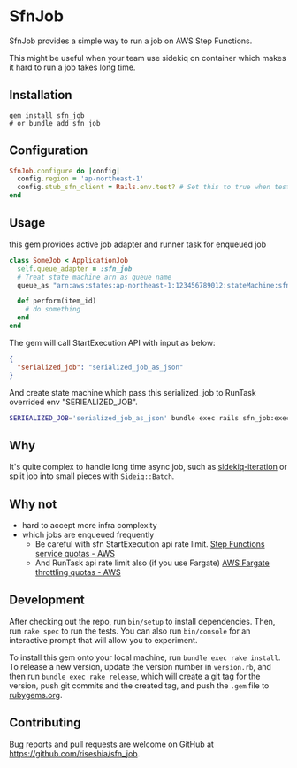 # SfnJob

SfnJob provides a simple way to run a job on AWS Step Functions.

This might be useful when your team use sidekiq on container
which makes it hard to run a job takes long time.

## Installation

```
gem install sfn_job
# or bundle add sfn_job
```

## Configuration

```ruby
SfnJob.configure do |config|
  config.region = 'ap-northeast-1'
  config.stub_sfn_client = Rails.env.test? # Set this to true when test not to call AWS API actually
end
```

## Usage

this gem provides active job adapter and runner task for enqueued job

```ruby
class SomeJob < ApplicationJob
  self.queue_adapter = :sfn_job
  # Treat state machine arn as queue name
  queue_as "arn:aws:states:ap-northeast-1:123456789012:stateMachine:sfn_job"

  def perform(item_id)
    # do something
  end
end
```

The gem will call StartExecution API with input as below:

```json
{
  "serialized_job": "serialized_job_as_json"
}
```

And create state machine which pass this serialized_job to RunTask overrided env "SERIEALIZED_JOB".

```bash
SERIEALIZED_JOB='serialized_job_as_json' bundle exec rails sfn_job:execute
```

## Why

It's quite complex to handle long time async job,
such as [sidekiq-iteration](https://github.com/fatkodima/sidekiq-iteration) or split job into small pieces with `Sideiq::Batch`.

## Why not

- hard to accept more infra complexity
- which jobs are enqueued frequently
  - Be careful with sfn StartExecution api rate limit. [Step Functions service quotas - AWS](https://docs.aws.amazon.com/step-functions/latest/dg/service-quotas.html)
  - And RunTask api rate limit also (if you use Fargate) [AWS Fargate throttling quotas - AWS](https://docs.aws.amazon.com/AmazonECS/latest/developerguide/throttling.html)

## Development

After checking out the repo, run `bin/setup` to install dependencies. Then, run `rake spec` to run the tests. You can also run `bin/console` for an interactive prompt that will allow you to experiment.

To install this gem onto your local machine, run `bundle exec rake install`. To release a new version, update the version number in `version.rb`, and then run `bundle exec rake release`, which will create a git tag for the version, push git commits and the created tag, and push the `.gem` file to [rubygems.org](https://rubygems.org).

## Contributing

Bug reports and pull requests are welcome on GitHub at https://github.com/riseshia/sfn_job.
